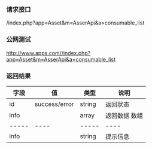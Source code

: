 ### **请求接口**
/index.php?app=Asset&m=AsserApi&a=consumable_list



### **公网测试**
http://www.apps.com//index.php?app=Asset&m=AsserApi&a=consumable_list



### **返回结果**
|字段       |值             |类型    |说明        |
| --------- |--------       |--------|--------    |
|id     |success/error  |string  |返回状态    |
|info       |               |array   |返回数据 数组    |
|-----|----|-----|----|
|info|   |string|提示信息|
